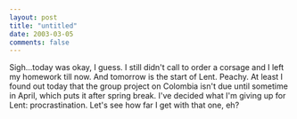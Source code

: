 ```yaml
---
layout: post
title: "untitled"
date: 2003-03-05
comments: false
---
```

Sigh...today was okay, I guess. I still didn't call to order a corsage and I
left my homework till now. And tomorrow is the start of Lent. Peachy. At least
I found out today that the group project on Colombia isn't due until sometime
in April, which puts it after spring break. I've decided what I'm giving up
for Lent: procrastination. Let's see how far I get with that one, eh?
